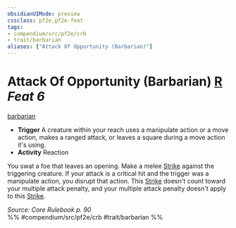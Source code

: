 ```yaml
---
obsidianUIMode: preview
cssclass: pf2e,pf2e-feat
tags:
- compendium/src/pf2e/crb
- trait/barbarian
aliases: ["Attack Of Opportunity (Barbarian)"]
---
```

# Attack Of Opportunity (Barbarian)  [R](../../rules/core-rulebook/chapter-9-playing-the-game.md#Actions "Reaction") *Feat 6*  
[barbarian](../../rules/traits/barbarian.md)  

- **Trigger** A creature within your reach uses a manipulate action or a move action, makes a ranged attack, or leaves a square during a move action it's using.
- **Activity** Reaction

You swat a foe that leaves an opening. Make a melee [Strike](../../rules/actions/strike.md) against the triggering creature. If your attack is a critical hit and the trigger was a manipulate action, you disrupt that action. This [Strike](../../rules/actions/strike.md) doesn't count toward your multiple attack penalty, and your multiple attack penalty doesn't apply to this [Strike](../../rules/actions/strike.md).

*Source: Core Rulebook p. 90*  
%% #compendium/src/pf2e/crb #trait/barbarian %%